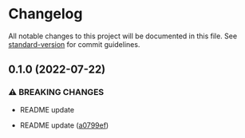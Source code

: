 # Changelog

All notable changes to this project will be documented in this file. See [standard-version](https://github.com/conventional-changelog/standard-version) for commit guidelines.

## 0.1.0 (2022-07-22)


### ⚠ BREAKING CHANGES

* README update

* README update ([a0799ef](https://github.com/shinokada/svelte-radix/commit/a0799ef0bc23464c121cf1ed14777a95a410674f))
